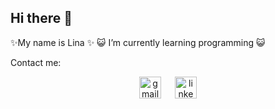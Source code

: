 ## Hi there 👋
✨My name is Lina ✨
😺 I’m currently learning programming 😺

Contact me:

<div align="center">
<!-- Contactos !-->
  <a href="mailto:lina.sotto21@gmail.com?subject=Asunto&body=Hola,%20me%20gustaría%20contactarte" target="_blank">
    <img src="https://img.shields.io/static/v1?message=Gmail&logo=gmail&label=&color=D14836&logoColor=white&labelColor=&style=flat"  height="35em" alt="gmail"/></a> 
  &emsp;
  <a href="www.linkedin.com/in/lina-d-soto-b13622314/" target="_blank"> <img src="https://img.shields.io/static/v1?message=Linkedin&logo=linkedin&label=&color=0076b2&logoColor=white&labelColor=&style=flat" height="35em" alt="linkedin"/></a>
  <br><br>
</div>
